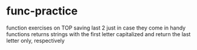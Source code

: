 # func-practice
function exercises on TOP saving last 2 just in case they come in handy
functions returns strings with the first letter capitalized and return the last letter only, respectively
